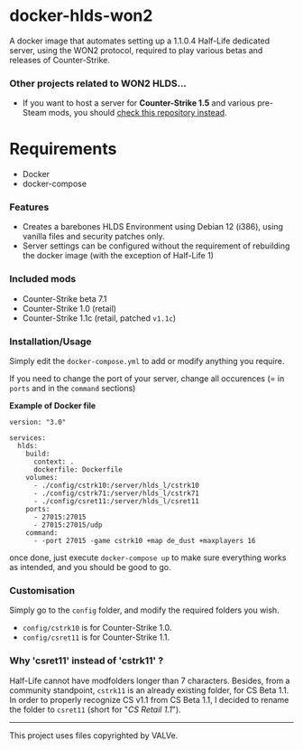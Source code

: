 # docker-hlds-won2
A docker image that automates setting up a 1.1.0.4 Half-Life dedicated server, using the WON2 protocol, required to play various betas and releases of Counter-Strike.

### Other projects related to WON2 HLDS...
- If you want to host a server for **Counter-Strike 1.5** and various pre-Steam mods, you should [check this repository instead](https://github.com/Ch0wW/docker-hlds-won2).

# Requirements
- Docker
- docker-compose

### Features
* Creates a barebones HLDS Environment using Debian 12 (i386), using vanilla files and security patches only.
* Server settings can be configured without the requirement of rebuilding the docker image (with the exception of Half-Life 1)

### Included mods
- Counter-Strike beta 7.1
- Counter-Strike 1.0 (retail)
- Counter-Strike 1.1c (retail, patched `v1.1c`)

### Installation/Usage

Simply edit the `docker-compose.yml` to add or modify anything you require.

If you need to change the port of your server, change all occurences (= in `ports` and in the `command` sections)

**Example of Docker file**
```
version: "3.0"

services:
  hlds:
    build:
      context: .
      dockerfile: Dockerfile
    volumes:
      - ./config/cstrk10:/server/hlds_l/cstrk10
      - ./config/cstrk71:/server/hlds_l/cstrk71
      - ./config/csret11:/server/hlds_l/csret11
    ports:
      - 27015:27015
      - 27015:27015/udp
    command:
      - -port 27015 -game cstrk10 +map de_dust +maxplayers 16
```

once done, just execute `docker-compose up` to make sure everything works as intended, and you should be good to go.

### Customisation

Simply go to the `config` folder, and modify the required folders you wish.

- `config/cstrk10` is for Counter-Strike 1.0.
- `config/csret11` is for Counter-Strike 1.1. 


### Why 'csret11' instead of 'cstrk11' ?

Half-Life cannot have modfolders longer than 7 characters. Besides, from a community standpoint, `cstrk11` is an already existing folder, for CS Beta 1.1. In order to properly recognize CS v1.1 from CS Beta 1.1, I decided to rename the folder to `csret11` (short for "*CS Retail 1.1*").

-----------

This project uses files copyrighted by VALVe. 